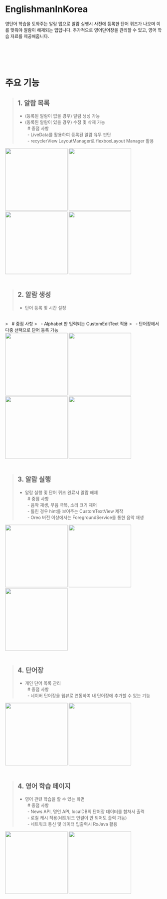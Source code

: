 # EnglishmanInKorea

영단어 학습을 도와주는 알람 앱으로
알람 실행시 사전에 등록한 단어 퀴즈가 나오며 이를 맞춰야 알람이 해제되는 앱입니다.
추가적으로 영어단어장을 관리할 수 있고, 영어 학습 자료를 제공해줍니다.


<br>

<br><br>
    
# 주요 기능  

> ## 1. 알람 목록
> - (등록된 알람이 없을 경우) 알람 생성 가능
> - (동록된 알람이 있을 경우) 수정 및 삭제 가능  
> &nbsp; # 중점 사항  
> &nbsp; - LiveData를 활용하여 등록된 알람 유무 판단  
> &nbsp; - recyclerView LayoutManager로 flexboxLayout Manager 활용  

<div>
  <img width="200" src="https://user-images.githubusercontent.com/62230118/82783161-e86e9400-9e98-11ea-9f50-29b5a471cae1.jpg">
  <img width="200" src="https://user-images.githubusercontent.com/62230118/82783206-ffad8180-9e98-11ea-94e5-c869bc9dad14.jpg">
  <img width="200" src="https://user-images.githubusercontent.com/62230118/82783211-00deae80-9e99-11ea-8390-1971a67c142a.jpg">
  <img width="200" src="https://user-images.githubusercontent.com/62230118/83261458-51863c80-a1f6-11ea-8c82-ec6432147abe.jpg">
</div>
<br>

> ## 2. 알람 생성
> - 단어 등록 및 시간 설정  
<br>
> &nbsp; # 중점 사항  
> &nbsp; - Alphabet 만 입력되는 CustomEditText 적용  
> &nbsp; - 단어장에서 다중 선택으로 단어 등록 가능

<div>
  <img width="200" src="https://user-images.githubusercontent.com/62230118/82787115-be20d480-9ea0-11ea-9795-0b2cd4be1ebf.jpg">
  <img width="200" src="https://user-images.githubusercontent.com/62230118/82787123-bf520180-9ea0-11ea-9665-7ff1d76956e8.jpg">
  <img width="200" src="https://user-images.githubusercontent.com/62230118/82787127-bfea9800-9ea0-11ea-8482-b6737d42843e.jpg">
  <img width="200" src="https://user-images.githubusercontent.com/62230118/82787128-bfea9800-9ea0-11ea-8dce-5fea75e219e6.jpg">
</div>
<br>

> ## 3. 알람 실행
> - 알람 실행 및 단어 퀴즈 완료시 알람 해제  
> &nbsp; # 중점 사항  
> &nbsp; - 음악 재생, 무음 극복, 소리 크기 제어  
> &nbsp; - 틀린 경우 hint를 보여주는 CustomTextView 제작  
> &nbsp; - Oreo 버전 이상에서는 ForegroundService를 통한 음악 재생  

<div>
  <img width="200" src="https://user-images.githubusercontent.com/62230118/82783332-308db680-9e99-11ea-985a-37fdf80fdf5b.jpg">
  <img width="200" src="https://user-images.githubusercontent.com/62230118/82783335-31bee380-9e99-11ea-84c1-e289bc460dd8.jpg">
  <img width="200" src="https://user-images.githubusercontent.com/62230118/82783337-32577a00-9e99-11ea-8516-c4a3013275fc.jpg">
</div>
<br>

> ## 4. 단어장
> - 개인 단어 목록 관리  
> &nbsp; # 중점 사항  
> &nbsp; - 네이버 단어장을 웹뷰로 연동하여 내 단어장에 추가할 수 있는 기능

<div>
  <img width="200" src="https://user-images.githubusercontent.com/62230118/82783286-21a70400-9e99-11ea-9179-280a789cd681.jpg">
  <img width="200" src="https://user-images.githubusercontent.com/62230118/82783289-223f9a80-9e99-11ea-8c07-4d7a485a5d33.jpg">
</div>
<br>

> ## 4. 영어 학습 페이지
> - 영어 관련 학습을 할 수 있는 화면  
> &nbsp; # 중점 사항  
> &nbsp; - News API, 명언 API, localDB의 단어장 데이터를 합쳐서 출력  
> &nbsp; - 로컬 캐시 적용(네트워크 연결이 안 되어도 출력 가능)  
> &nbsp; - 네트워크 통신 및 데이터 입출력시 RxJava 활용  

<div>
  <img width="200" src="https://user-images.githubusercontent.com/62230118/82783281-1fdd4080-9e99-11ea-9c7f-bda66cca0fe9.jpg">
  <img width="200" src="https://user-images.githubusercontent.com/62230118/82783285-210e6d80-9e99-11ea-8519-22cc004e4e6b.jpg">
</div>
<br>


